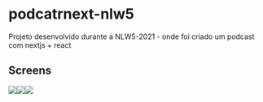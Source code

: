 # podcatrnext-nlw5
Projeto desenvolvido durante a NLW5-2021 - onde foi criado um podcast com nextjs + react

## Screens
<img src="https://github.com/glaubermarcelino/podcatrnext-nlw5/blob/main/screens/Home.png" /><img src="https://github.com/glaubermarcelino/podcatrnext-nlw5/blob/main/screens/Player.png"/><img src="https://github.com/glaubermarcelino/podcatrnext-nlw5/blob/main/screens/PodcastrDetalhe.png"/>
